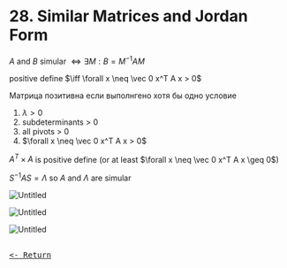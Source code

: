 # 28. Similar Matrices and Jordan Form

$A$ and $B$ simular $\iff \exists M : B = M^{-1} A M$

positive define $\iff \forall x \neq \vec 0 x^T A x > 0$

Матрица позитивна если выполнгено хотя бы одно условие

1. $\lambda > 0$
2. subdeterminants > 0
3. all pivots > 0
4. $\forall x \neq \vec 0 x^T A x > 0$

$A^T \times A$ is positive define (or at least $\forall x \neq \vec 0 x^T A x \geq 0$)

$S^{-1} A S = \Lambda$ so $A$ and $\Lambda$ are simular

![Untitled](https://s3-us-west-2.amazonaws.com/secure.notion-static.com/78d5c3c0-0848-44b6-9d16-2b3619ca381a/Untitled.png)

![Untitled](https://s3-us-west-2.amazonaws.com/secure.notion-static.com/c7638f0e-4267-481b-b663-6c6eab1eaedd/Untitled.png)

![Untitled](https://s3-us-west-2.amazonaws.com/secure.notion-static.com/fe115ab6-42e5-4106-8ace-6f8dc7ea3302/Untitled.png)

[<kbd><br><- Return<br></kbd>](../FinalPrep.md)
